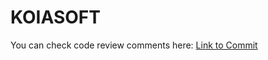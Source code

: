 # KOIASOFT

You can check code review comments here: [Link to Commit](https://github.com/Spreeyka/KOIASOFT/commit/64ad34c4a8c2d560ba40e4fe7510a657e161ddba#diff-d1c16420259193b6830d8c86a3292a0cc9426966e00e9dbd6a7b2ac00efac8da)

